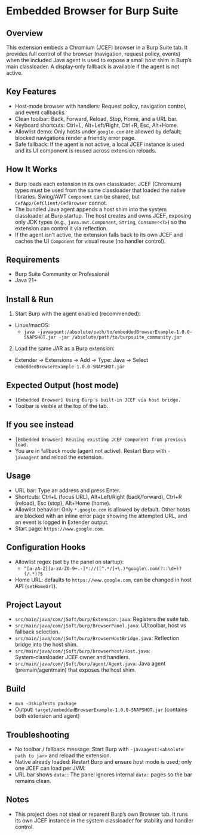 Embedded Browser for Burp Suite
===============================

Overview
--------

This extension embeds a Chromium (JCEF) browser in a Burp Suite tab. It provides full control of the browser (navigation, request policy, events) when the included Java agent is used to expose a small host shim in Burp’s main classloader. A display‑only fallback is available if the agent is not active.

Key Features
------------

- Host‑mode browser with handlers: Request policy, navigation control, and event callbacks.
- Clean toolbar: Back, Forward, Reload, Stop, Home, and a URL bar.
- Keyboard shortcuts: Ctrl+L, Alt+Left/Right, Ctrl+R, Esc, Alt+Home.
- Allowlist demo: Only hosts under `google.com` are allowed by default; blocked navigations render a friendly error page.
- Safe fallback: If the agent is not active, a local JCEF instance is used and its UI component is reused across extension reloads.

How It Works
------------

- Burp loads each extension in its own classloader. JCEF (Chromium) types must be used from the same classloader that loaded the native libraries. Swing/AWT `Component` can be shared, but `CefApp/CefClient/CefBrowser` cannot.
- The bundled Java agent appends a host shim into the system classloader at Burp startup. The host creates and owns JCEF, exposing only JDK types (e.g., `java.awt.Component`, `String`, `Consumer<T>`) so the extension can control it via reflection.
- If the agent isn’t active, the extension falls back to its own JCEF and caches the UI `Component` for visual reuse (no handler control).

Requirements
------------

- Burp Suite Community or Professional
- Java 21+

Install & Run
-------------

1) Start Burp with the agent enabled (recommended):

- Linux/macOS:
  - `java -javaagent:/absolute/path/to/embeddedBrowserExample-1.0.0-SNAPSHOT.jar -jar /absolute/path/to/burpsuite_community.jar`

2) Load the same JAR as a Burp extension:

- Extender → Extensions → Add → Type: Java → Select `embeddedBrowserExample-1.0.0-SNAPSHOT.jar`

Expected Output (host mode)
---------------------------

- `[Embedded Browser] Using Burp's built-in JCEF via host bridge.`
- Toolbar is visible at the top of the tab.

If you see instead
-------------------

- `[Embedded Browser] Reusing existing JCEF component from previous load.`
- You are in fallback mode (agent not active). Restart Burp with `-javaagent` and reload the extension.

Usage
-----

- URL bar: Type an address and press Enter.
- Shortcuts: Ctrl+L (focus URL), Alt+Left/Right (back/forward), Ctrl+R (reload), Esc (stop), Alt+Home (home).
- Allowlist behavior: Only `*.google.com` is allowed by default. Other hosts are blocked with an inline error page showing the attempted URL, and an event is logged in Extender output.
- Start page: `https://www.google.com`.

Configuration Hooks
-------------------

- Allowlist regex (set by the panel on startup):
  - `^[a-zA-Z][a-zA-Z0-9+.-]*://([^.*/]+\.)*google\.com(?::\d+)?(/.*)?$`
- Home URL: defaults to `https://www.google.com`, can be changed in host API (`setHomeUrl`).

Project Layout
--------------

- `src/main/java/com/jSoft/burp/Extension.java`: Registers the suite tab.
- `src/main/java/com/jSoft/burp/BrowserPanel.java`: UI/toolbar, host vs fallback selection.
- `src/main/java/com/jSoft/burp/BrowserHostBridge.java`: Reflection bridge into the host shim.
- `src/main/java/com/jSoft/burp/browserhost/Host.java`: System‑classloader JCEF owner and handlers.
- `src/main/java/com/jSoft/burp/agent/Agent.java`: Java agent (premain/agentmain) that exposes the host shim.

Build
-----

- `mvn -DskipTests package`
- Output: `target/embeddedBrowserExample-1.0.0-SNAPSHOT.jar` (contains both extension and agent)

Troubleshooting
---------------

- No toolbar / fallback message: Start Burp with `-javaagent:<absolute path to jar>` and reload the extension.
- Native already loaded: Restart Burp and ensure host mode is used; only one JCEF can load per JVM.
- URL bar shows `data:`: The panel ignores internal `data:` pages so the bar remains clean.

Notes
-----

- This project does not steal or reparent Burp’s own Browser tab. It runs its own JCEF instance in the system classloader for stability and handler control.
